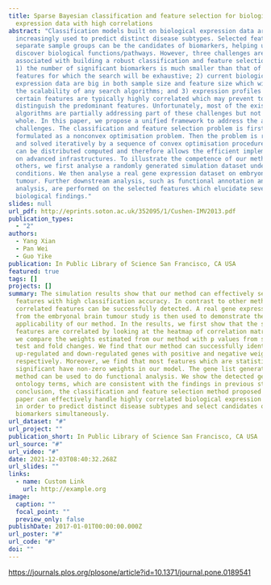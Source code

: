 ```yaml
---
title: Sparse Bayesian classification and feature selection for biological
  expression data with high correlations
abstract: "Classification models built on biological expression data are
  increasingly used to predict distinct disease subtypes. Selected features that
  separate sample groups can be the candidates of biomarkers, helping us to
  discover biological functions/pathways. However, three challenges are
  associated with building a robust classification and feature selection model:
  1) the number of significant biomarkers is much smaller than that of measured
  features for which the search will be exhaustive; 2) current biological
  expression data are big in both sample size and feature size which will worsen
  the scalability of any search algorithms; and 3) expression profiles of
  certain features are typically highly correlated which may prevent to
  distinguish the predominant features. Unfortunately, most of the existing
  algorithms are partially addressing part of these challenges but not as a
  whole. In this paper, we propose a unified framework to address the above
  challenges. The classification and feature selection problem is first
  formulated as a nonconvex optimisation problem. Then the problem is relaxed
  and solved iteratively by a sequence of convex optimisation procedures which
  can be distributed computed and therefore allows the efficient implementation
  on advanced infrastructures. To illustrate the competence of our method over
  others, we first analyse a randomly generated simulation dataset under various
  conditions. We then analyse a real gene expression dataset on embryonal
  tumour. Further downstream analysis, such as functional annotation and pathway
  analysis, are performed on the selected features which elucidate several
  biological findings."
slides: null
url_pdf: http://eprints.soton.ac.uk/352095/1/Cushen-IMV2013.pdf
publication_types:
  - "2"
authors:
  - Yang Xian
  - Pan Wei
  - Guo Yike
publication: In Public Library of Science San Francisco, CA USA
featured: true
tags: []
projects: []
summary: The simulation results show that our method can effectively select
  features with high classification accuracy. In contrast to other methods,
  correlated features can be successfully detected. A real gene expression data
  from the embryonal brain tumour study is then used to demonstrate the
  applicability of our method. In the results, we first show that the selected
  features are correlated by looking at the heatmap of correlation matrix. Then
  we compare the weights estimated from our method with p values from statistic
  test and fold changes. We find that our method can successfully identify
  up-regulated and down-regulated genes with positive and negative weights,
  respectively. Moreover, we find that most features which are statistically
  significant have non-zero weights in our model. The gene list generated by our
  method can be used to do functional analysis. We show the detected gene
  ontology terms, which are consistent with the findings in previous study. In
  conclusion, the classification and feature selection method proposed in this
  paper can effectively handle highly correlated biological expression dataset,
  in order to predict distinct disease subtypes and select candidates of
  biomarkers simultaneously.
url_dataset: "#"
url_project: ""
publication_short: In Public Library of Science San Francisco, CA USA
url_source: "#"
url_video: "#"
date: 2021-12-03T08:40:32.268Z
url_slides: ""
links:
  - name: Custom Link
    url: http://example.org
image:
  caption: ""
  focal_point: ""
  preview_only: false
publishDate: 2017-01-01T00:00:00.000Z
url_poster: "#"
url_code: "#"
doi: ""
---
```

https://journals.plos.org/plosone/article?id=10.1371/journal.pone.0189541